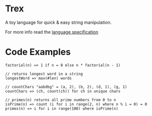 # Trex

A toy language for quick & easy string manipulation.

For more info read the [language specification](docs/trex-spec.md)

# Code Examples


```
factorial(n) => 1 if n = 0 else n * factorial(n - 1)
```

```
// returns longest word in a string
longestWord => max(#len) words
```

```
// countChars "aabdbg" = (a, 2), (b, 2), (d, 1), (g, 1) 
countChars => (ch, count(ch)) for ch in unique chars
```


```
// primes(n) returns all prime numbers from 0 to n
isPrime(n) => count (i for i in range(2, n) where n % i = 0) = 0
primes(n) => i for i in range(100) where isPrime(n)
```
